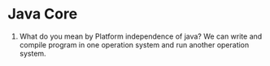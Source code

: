 # Java Core
1. What do you mean by Platform independence of java?
	We can write and compile program in one operation system and run another operation system.